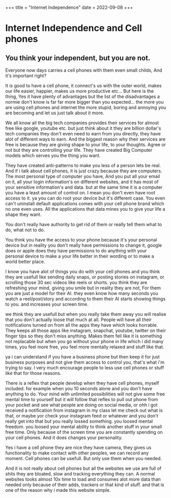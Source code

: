 +++
title = "Internet Independence"
date = 2022-09-08
+++

# Internet Independence and Cell phones
## You think your independent, but you are not.

Everyone now days carries a cell phones with them even small childs, And it's important right?

It is good to have a cell phone, it connect's us with the outer world, makes our life easier, happier, makes us more productive etc... But here is the thing, Yes it have plenty of advantages but the list of the disadvantages a normie don't know is far far more bigger than you expected... the more you are using cell phones and internet the more stupid, boring and annoying you are becoming and let us just talk about it more.


We all know all the big tech companies provides their services for almost free like google, youtube etc. but just think about it they are billion dollar's tech companies they don't even need to earn from you directly, they have alot of different ways to earn. And the biggest reason why their services are free is because they are giving shape to your life, to your thoughts. Agree or not but they are controlling your life. They have created Big Computer models which serves you the thing you want.


They have created anti-patterns to make you less of a person lets be real. And if i talk about cell phones, it is just crazy because they are computers. The most personal type of computer you have, And you put all your email on it, all your login information's on different websites, and it has most of your sensitive information's and data. but at the same time it is a computer you have a least amount of control on. I mean you don't even have root access to it. ya you can do root your device but it's different case. You even can't uninstall default applications comes with your cell phone brand which no one even uses. All the applications that data mines you to give your life a shape they want.


You don't really have authority to get rid of them or really tell them what to do, what not to do.


You think you have the access to your phone because it's your personal device but in reality you don't really have permissions to change it, google does or apple does they have permissions to do anything with your personal device to make a your life better in their wording or to make a world better place.


I know you have alot of things you do with your cell phones and you think they are usefull like sending daily snaps, or posting stories on instagram, or scrolling those 30 sec videos like reels or shorts. you think they are refreshing your mind, giving you smile but in reality they are not, For them you are just a model for their AI. they even know how many seconds you watch a reel/post/story and according to them their AI starts showing things to you. and increases your screen time.


we think they are usefull but when you really take them away you will realise that you don't actually loose that much at all. People will have all their notifications turned on from all the apps they have which looks horrable. They keeps all those apps like instagram, snapchat, youtube, twitter on their finger tips so they don't miss anything. Makes them fell like it is something not replacable but when you go without your phone in life which i did many times, you feel more free, you feel more mentally relaxed and stuff like that.


ya i can understand if you have a business phone but then keep it for just business purposes and not give them access to control you, that's what i'm trying to say. I very much encourage people to less use cell phones or stuff like that for those reasons.


There is a reflex that people develop when they have cell phones, myself included. for example when you 10 seconds alone and you don't have anything to do. Your mind with unlimited possibilities will not give some free mental time to yourself but it will follow that reflex to pull out phone from your pocket and see what people are doing on social media, or ohh i got received a notification from instagram in my class let me check out what is that, or maybe yor check your instagram feed or whatever and you don't really get into that but you really lossed something. you loosed mental freedom. you loosed your mental ability to think another stuff in your small free time. Only because of the screen time you are constantly spending on your cell phones. And it does changes your personality.


Yes i have a cell phone they are nice they have camera, they gives us functionality to make contact with other peoples, we can record any moment. Cell phones can be usefull. But only use them when you needed.


And it is not really about cell phones but all the websites we use are full of shits they are bloated, slow and tracking everything they can. A normal websites tooks almost 10x time to load and consumes alot more data than needed only because of their adds, trackers or that kind of stuff. and that is one of the reason why i made this website simple.





































